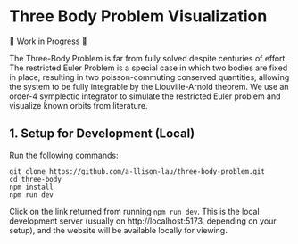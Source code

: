 # Three Body Problem Visualization

🚧 Work in Progress 🚧

The Three-Body Problem is far from fully solved despite centuries of effort. The restricted Euler Problem is a special case in which two bodies are fixed in place, resulting in two poisson-commuting conserved quantities, allowing the system to be fully integrable by the Liouville-Arnold theorem. We use an order-4 symplectic integrator to simulate the restricted Euler problem and visualize known orbits from literature.

## 1. Setup for Development (Local)

Run the following commands:

```
git clone https://github.com/a-llison-lau/three-body-problem.git
cd three-body
npm install
npm run dev
```

Click on the link returned from running `npm run dev`. This is the local development server (usually on http://localhost:5173, depending on your setup), and the website will be available locally for viewing.